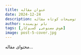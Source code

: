 ```yaml
---
title: عنوان مقاله
date: 2024-12-24
description: توضیحات کوتاه مقاله
author: نام نویسنده
tags: [هوش مصنوعی, کسب‌وکار]
image: post-5-cover.jpg
---
```


محتوای مقاله...
